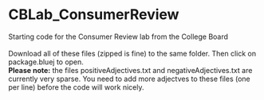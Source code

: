 # CBLab_ConsumerReview
Starting code for the Consumer Review lab from the College Board\
\
Download all of these files (zipped is fine) to the same folder.  Then click on package.bluej to open.
\
**Please note:** the files positiveAdjectives.txt and negativeAdjectives.txt are currently very sparse.  You need to add more adjectves to these files (one per line) before the code will work nicely.
